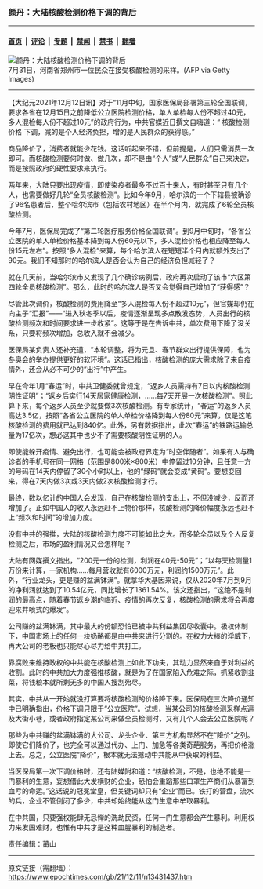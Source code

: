 ### 颜丹：大陆核酸检测价格下调的背后

---

#### [首页](../../../..?n13431437) &nbsp;|&nbsp; [评论](../../../../../epoch-comment?n13431437) &nbsp;|&nbsp; [专题](../../../../../epoch-special?n13431437) &nbsp;|&nbsp; [禁闻](../../../../../epoch-news?n13431437) &nbsp;|&nbsp; [禁书](../../../../../books?n13431437) &nbsp;|&nbsp; [翻墙](https://github.com/gfw-breaker/nogfw/blob/master/README.md?n13431437)


<div><img alt="颜丹：大陆核酸检测价格下调的背后" class="attachment-djy_600_400 size-djy_600_400 wp-post-image" src="https://i.epochtimes.com/assets/uploads/2021/12/id13431479-GettyImages-1234347288-600x400.jpg"/>
<div class="caption">
 7月31日，河南省郑州市一位民众在接受核酸检测的采样。(AFP via Getty Images)
</div></div><hr/><div class="post_content" id="artbody" itemprop="articleBody">
 <!-- article content begin -->
 <p>
  【大纪元2021年12月12日讯】对于“11月中旬，国家医保局部署第三轮全国联调，要求各省在12月15日之前降低公立医院检测价格，单人单检每人份不超过40元，多人混检每人份不超过10元”的政府行为，中共官媒近日撰文自嗨道：“
  <ok href="https://www.epochtimes.com/gb/tag/%E6%A0%B8%E9%85%B8%E6%A3%80%E6%B5%8B%E4%BB%B7%E6%A0%BC.html">
   核酸检测价格
  </ok>
  下调，减的是个人经济负担，增的是人民群众的获得感。”
 </p>
 <p>
  商品降价了，消费者就能少花钱。这话听起来不错，但前提是，人们只需消费一次即可。而核酸检测要何时做、做几次，却不是由“个人”或“人民群众”自己来决定，而是按照政府的硬性要求来执行。
 </p>
 <p>
  两年来，大陆只要出现疫情，即使染疫者最多不过百十来人，有时甚至只有几个人，也需要做好几轮“全员核酸检测”。比如今年9月，哈尔滨的一个下辖县被确诊了96名患者后，整个哈尔滨市（包括农村地区）在半个月内，就完成了6轮全员核酸检测。
 </p>
 <p>
  今年7月，医保局完成了“第二轮医疗服务价格全国联调”。到9月中旬时，“各省公立医院的单人单检价格基本降到每人份60元以下，多人混检价格也相应降至每人份15元左右”。按照“多人混检”来算，每个哈尔滨人在短短半个月内就额外支出了90元。我们不知那时的哈尔滨人是否会认为自己的经济负担减轻了？
 </p>
 <p>
  就在几天前，当哈尔滨市又发现了几个确诊病例后，政府再次启动了该市“六区第四轮全员核酸检测”。那么，此时的哈尔滨人是否又会觉得自己增加了“获得感”？
 </p>
 <p>
  尽管此次调价，核酸检测的费用降至“多人混检每人份不超过10元”，但官媒却仍在向主子“汇报”——“进入秋冬季以后，疫情逐渐呈现多点散发态势，人员出行的核酸检测频次和时间要求进一步收紧”。这等于是在告诉中共，单次费用下降了没关系，只要将频次增加，总收入就不会减少。
 </p>
 <p>
  医保局某负责人还补充道，“本轮调整，将为元旦、春节群众出行提供保障，也为冬奥会的举办提供更好的软环境”。这话已指出，核酸检测的庞大需求除了来自疫情外，还会从必不可少的“出行”中产生。
 </p>
 <p>
  早在今年1月“春运”时，中共卫健委就曾规定，“返乡人员需持有7日以内核酸检测阴性证明”；“返乡后实行14天居家健康检测，……每7天开展一次核酸检测”。照此算下来，每个返乡人员至少就要做3次核酸检测。有专家统计，“春运”的返乡人员高达3.5亿，按照“各省公立医院的单人单检价格降到每人份80元”来算，仅是这笔核酸检测的费用就已达到840亿。此外，另有数据指出，此次“春运”的铁路运输总量为17亿次，想必这其中也少不了需要核酸阴性证明的人。
 </p>
 <p>
  即使能躲开疫情、避免出行，也可能会被政府界定为“时空伴随者”。如果有人与确诊者的手机号在同一网格（范围是800米×800米）中停留过10分钟，且任意一方的号码在14天内停留了30个小时以上，他的“绿码”就会变成“黄码”。要想变回来，得在7天内做3次或3天内做2次核酸检测才行。
 </p>
 <p>
  最终，数以亿计的中国人会发现，自己在核酸检测的支出上，不但没减少，反而还增加了。正如中国人的收入永远赶不上物价那样，核酸检测的降价幅度永远也赶不上“频次和时间”的增加力度。
 </p>
 <p>
  没有中共的强推，大陆的核酸检测力度不可能如此之大。而多轮全员以及个人反复检测之后，市场的盈利情况又会怎样呢？
 </p>
 <p>
  大陆有网媒撰文指出，“200元一份的检测，利润在40元-50元”；“以每天检测量1万份来计算，一家机构……每月营收就有6000万元，利润约1500万元”。此外，“行业龙头，更是赚的盆满钵满”。就拿华大基因来说，仅从2020年7月到9月的净利润就达到了10.54亿元，同比增长了1361.54%。该文还指出，“这绝不是利润的最高点，随着春节返乡潮的临近、疫情的再次反复，核酸检测的需求将会再度迎来井喷式的爆发”。
 </p>
 <p>
  公司赚的盆满钵满，其中最大的份额恐怕已被中共利益集团尽收囊中。极权体制下，中国市场上的任何一块奶酪都是由中共来进行分割的。在权力大棒的淫威下，再大公司的老板也只能尽心尽力给中共打工。
 </p>
 <p>
  靠腐败来维持政权的中共能在核酸检测上如此下功夫，其动力显然来自于对利益的收割。此时的中共加大力度强推核酸，就是为了在国家陷入危难之际，抓紧收割韭菜，将钱粮本就所剩无多的中国人搜刮殆尽。
 </p>
 <p>
  其实，中共从一开始就没打算要将核酸检测的价格降下来。医保局在三次降价通知中已明确指出，价格下调只限于“公立医院”。试想，当某公司的核酸检测采样点遍及大街小巷，或者政府指定某公司来做全员检测时，又有几个人会去公立医院呢？
 </p>
 <p>
  那些为中共赚的盆满钵满的大公司、龙头企业、第三方机构显然不在“降价”之列。即使它们降价了，也完全可以通过代办、上门、加急等各类奇葩服务，再把价格涨上去。总之，公立医院“降价”，根本就无法撼动中共能从中获取的利益。
 </p>
 <p>
  当医保局第一次下调价格时，还有陆媒附和道：“核酸检测，不是，也绝不能是一门暴利的生意，妄想借此大发横财的企业，恐怕会重蹈那些口罩生产商们从暴富到血亏的命运。”这话说的冠冕堂皇，但关键词却只有“企业”而已。铁打的营盘，流水的兵，企业不管倒闭了多少，中共却始终能从这门生意中牟取暴利。
 </p>
 <p>
  在中共国，只要强权能肆无忌惮的洗劫民资，任何一门生意都会产生暴利。利用权力来发国难财，也惟有中共才是这种血腥暴利的制造者。
 </p>
 <p>
  责任编辑：莆山
 </p>
 <!-- article content end -->
 <div id="below_article_ad">
 </div>
</div>


---

原文链接（需翻墙）：https://www.epochtimes.com/gb/21/12/11/n13431437.htm